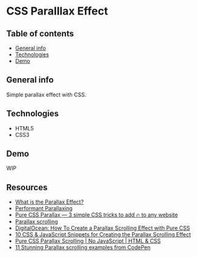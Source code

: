 # CSS Paralllax Effect

## Table of contents
* [General info](#general-info)
* [Technologies](#technologies)
* [Demo](#demo)

## General info

Simple parallax effect with CSS.

## Technologies

* HTML5
* CSS3

## Demo

WIP

## Resources
- [What is the Parallax Effect?](https://www.youtube.com/watch?v=z344ub9Vk2g)
- [Performant Parallaxing](https://developers.google.com/web/updates/2016/12/performant-parallaxing)
- [Pure CSS Parallax — 3 simple CSS tricks to add 🔥 to any website](https://medium.com/@dailyfire/pure-css-parallax-simple-tricks-da102d0ffdb9)
- [Parallax scrolling](https://cssanimation.rocks/parallax/)
- [DigitalOcean: How To Create a Parallax Scrolling Effect with Pure CSS](https://www.digitalocean.com/community/tutorials/css-pure-css-parallax)
- [10 CSS & JavaScript Snippets for Creating the Parallax Scrolling Effect](https://speckyboy.com/css-javascript-parallax-scrolling/)
- [Pure CSS Parallax Scrolling | No JavaScript | HTML & CSS](https://www.youtube.com/watch?v=6CQ7DYni7Bg)
- [11 Stunning Parallax scrolling examples from CodePen](https://www.youtube.com/watch?v=-8u43gle_wE)